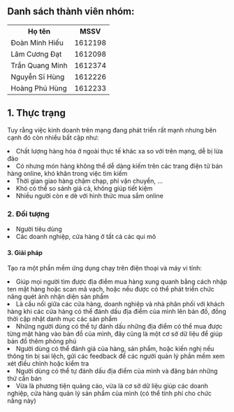 <!DOCTYPE html>
<html>
<head>
<title>Wings Page</title>
</head>
<body>

<h2> Danh sách thành viên nhóm: </h2>
   <table style="width:100%">
  <tr>
    <th>Họ tên</th>
    <th>MSSV</th> 
  </tr>
  <tr>
    <td>Đoàn Minh Hiếu</td>
    <td>1612198</td>



  </tr>
  <tr>
    <td>Lâm Cương Đạt</td>
    <td>1612098</td> 


  </tr>
  <tr>
        <td>Trần Quang Minh</td> 
        <td>1612374</td>
  </tr>
  <tr>
        <td>Nguyễn Sĩ Hùng</td> 
        <td>1612226</td>
  </tr>
  <tr>
        <td>Hoàng Phú Hùng</td> 
        <td>1612233</td>
  </tr>
</table>
<h2>1. Thực trạng</h2>
<p>Tuy rằng việc kinh doanh trên mạng đang phát triển rất mạnh nhưng bên cạnh đó còn nhiều bất cập như:
<li> Chất lượng hàng hóa ở ngoài  thực tế khác xa so với trên mạng, dễ bị lừa đảo</li>
<li> Có nhưng món hàng không thể dễ dàng kiếm trên các trang điện tử bán hàng online, khó khăn trong việc tìm kiếm</li>
<li> Thời gian giao hàng chậm chạp, phí vận chuyển, …</li>
<li> Khó có thể so sánh giá cả, không giúp tiết kiệm</li>
<li> Nhiều người còn e dè với hình thức mua sắm online</li>
</p>
<h3>2. Đối tượng</h3>
<p><li> Người tiêu dùng</li>
<li> Các doanh nghiệp, cửa hàng ở tất cả các qui mô</li></p>
<h4>3. Giải pháp</h4>
<p>Tạo ra một phần mềm ứng dụng chạy trên điện thoại và máy vi tính:
<li> Giúp mọi người tìm được địa điểm mua hàng xung quanh bằng cách nhập ten mặt hàng hoặc scan mã vạch, hoặc nếu được có thể phát triển chức năng quét ảnh nhận diện sản phẩm</li>
<li> Là cầu nối giữa các cửa hàng, doanh nghiệp và nhà phân phối với khách hàng khi các cửa hàng có thể đánh dấu địa điểm của mình lên bản đồ, đồng thời cập nhật danh mục các sản phẩm</li>
<li> Những người dùng có thể tự đánh dấu những địa điểm có thể mua được từng mặt hàng vào bản đồ của mình, đây cũng là một cơ sở dữ liệu để giúp bản đồ thêm phóng phú</li>
<li> Người dùng có thể đánh giá của hàng, sản phẩm, hoặc kiến nghị nếu thông tin bị sai lệch, gửi các feedback để các người quản lý phần mềm xem xét điều chỉnh hoặc kiểm tra</li>
<li> Người dùng có thể tự đánh dấu địa điểm của mình và đăng bán những thứ cần bán</li>
<li> Vừa là phương tiện quảng cáo, vừa là cơ sở dữ liệu giúp các doanh nghiệp, cửa hàng quản lý sản phẩm của mình (có thể tính phí cho chức năng này)</li>

</p>

</body>
</html>
